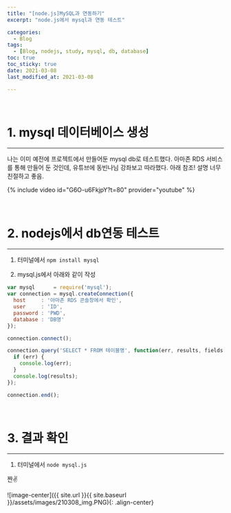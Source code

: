 ```yaml
---
title: "[node.js]MySQL과 연동하기"
excerpt: "node.js에서 mysql과 연동 테스트"

categories:
  - Blog
tags: 
  - [Blog, nodejs, study, mysql, db, database]
toc: true
toc_sticky: true
date: 2021-03-08
last_modified_at: 2021-03-08

---
```


<br>

# 1. mysql 데이터베이스 생성
-----


나는 이미 예전에 프로젝트에서 만들어둔 mysql db로 테스트했다. 아마존 RDS 서비스를 통해 만들어 둔 것인데, 유튜브에 동빈나님 강좌보고 따라했다. 아래 참조! 설명 너무 친절하고 좋음.

{% include video id="G6O-u6FkjpY?t=80" provider="youtube" %}


<br>

# 2. nodejs에서 db연동 테스트
-----

1. 터미널에서 ```npm install mysql```

2. mysql.js에서 아래와 같이 작성

```javascript
var mysql      = require('mysql');
var connection = mysql.createConnection({
  host     : '아마존 RDS 콘솔창에서 확인',
  user     : 'ID',
  password : 'PWD',
  database : 'DB명'
});

connection.connect();

connection.query('SELECT * FROM 테이블명', function(err, results, fields) {
  if (err) {
    console.log(err);
  }
  console.log(results);
});

connection.end();
```
<br>

# 3. 결과 확인
------
1. 터미널에서 ```node mysql.js```


짠&#9996;

![image-center]({{ site.url }}{{ site.baseurl }}/assets/images/210308_img.PNG){: .align-center}



